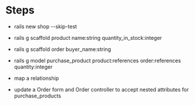 # Steps

* rails new shop --skip-test

* rails g scaffold product name:string quantity_in_stock:integer

* rails g scaffold order buyer_name:string

* rails g model purchase_product product:references order:references quantity:integer

* map a relationship

* update a Order form and Order controller to accept nested attributes for purchase_products